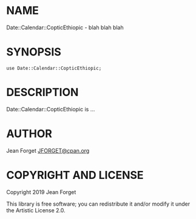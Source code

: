 NAME
====

Date::Calendar::CopticEthiopic - blah blah blah

SYNOPSIS
========

```perl6
use Date::Calendar::CopticEthiopic;
```

DESCRIPTION
===========

Date::Calendar::CopticEthiopic is ...

AUTHOR
======

Jean Forget <JFORGET@cpan.org>

COPYRIGHT AND LICENSE
=====================

Copyright 2019 Jean Forget

This library is free software; you can redistribute it and/or modify it under the Artistic License 2.0.

